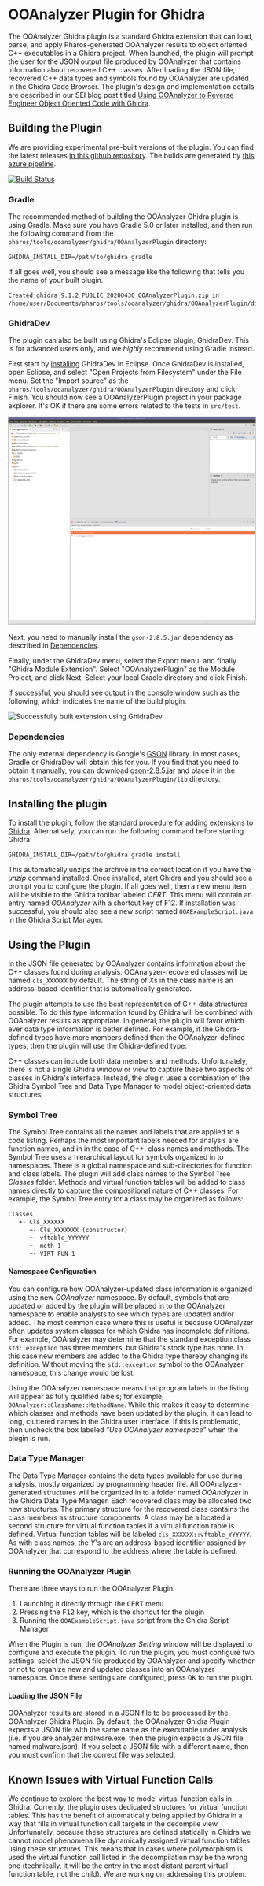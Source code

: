 # OOAnalyzer Plugin for Ghidra

The OOAnalyzer Ghidra plugin is a standard Ghidra extension that can
load, parse, and apply Pharos-generated OOAnalyzer results to object
oriented C++ executables in a Ghidra project. When launched, the
plugin will prompt the user for the JSON output file produced by
OOAnalyzer that contains information about recovered C++
classes. After loading the JSON file, recovered C++ data types and
symbols found by OOAnalyzer are updated in the Ghidra Code
Browser. The plugin's design and implementation details are described
in our SEI blog post titled [Using OOAnalyzer to Reverse Engineer
Object Oriented Code with
Ghidra](https://insights.sei.cmu.edu/sei_blog/2019/07/using-ooanalyzer-to-reverse-engineer-object-oriented-code-with-ghidra.html).

## Building the Plugin

We are providing experimental pre-built versions of the plugin.  You
can find the latest releases [in this github
repository](https://github.com/sei-eschwartz/pharos/releases).  The
builds are generated by [this azure
pipeline](https://github.com/sei-eschwartz/pharos/releases).

[![Build Status](https://dev.azure.com/seipharos/pharos/_apis/build/status/sei-eschwartz.pharos?branchName=master)](https://dev.azure.com/seipharos/pharos/_build/latest?definitionId=2&branchName=master)

### Gradle

The recommended method of building the OOAnalyzer Ghidra plugin is
using Gradle.  Make sure you have Gradle 5.0 or later installed, and
then run the following command from the
`pharos/tools/ooanalyzer/ghidra/OOAnalyzerPlugin` directory:

```
GHIDRA_INSTALL_DIR=/path/to/ghidra gradle
```

If all goes well, you should see a message like the following that tells you the name of your built plugin.
```
Created ghidra_9.1.2_PUBLIC_20200430_OOAnalyzerPlugin.zip in /home/user/Documents/pharos/tools/ooanalyzer/ghidra/OOAnalyzerPlugin/dist
```

### GhidraDev

The plugin can also be built using Ghidra's Eclipse plugin, GhidraDev.
This is for advanced users only, and we _highly_ recommend using Gradle instead.

First start by
[installing](https://initrd.net/stuff/ghidra/GhidraBuild/EclipsePlugins/GhidraDev/GhidraDevPlugin/GhidraDev_README.html#AutoInstall)
GhidraDev in Eclipse.  Once GhidraDev is installed, open Eclipse, and
select "Open Projects from Filesystem" under the File menu.  Set the
"Import source" as the
`pharos/tools/ooanalyzer/ghidra/OOAnalyzerPlugin` directory and click
Finish.  You should now see a OOAnalyzerPlugin project in your package
explorer.  It's OK if there are some errors related to the tests in
`src/test`.

![Imported project](doc/import.png)

Next, you need to manually install the `gson-2.8.5.jar` dependency as
described in [Dependencies](Dependencies).

Finally, under the GhidraDev menu, select the Export menu, and finally
"Ghidra Module Extension".  Select "OOAnalyzerPlugin" as the Module
Project, and click Next.  Select your local Gradle directory and click
Finish.

If successful, you should see output in the console window such as the
following, which indicates the name of the build plugin.

![Successfully built extension using GhidraDev](build.png)

### Dependencies

The only external dependency is Google's
[GSON](https://github.com/google/gson) library.  In most cases, Gradle
or GhidraDev will obtain this for you.  If you find that you need to
obtain it manually, you can download
[gson-2.8.5.jar](https://repo1.maven.org/maven2/com/google/code/gson/gson/2.8.5/gson-2.8.5.jar)
and place it in the
`pharos/tools/ooanalyzer/ghidra/OOAnalyzerPlugin/lib` directory.

## Installing the plugin

To install the plugin, [follow the standard procedure for adding
extensions to
Ghidra](https://ghidra-sre.org/InstallationGuide.html#GhidraExtensionNotes).
Alternatively, you can run the following command before starting
Ghidra:

```
GHIDRA_INSTALL_DIR=/path/to/ghidra gradle install
```

This automatically unzips the archive in the correct location if you
have the *unzip* command installed. Once installed, start Ghidra and
you should see a prompt you to configure the plugin. If all goes well,
then a new menu item will be visible to the Ghidra toolbar labeled
*CERT*. This menu will contain an entry named *OOAnalyzer* with a
shortcut key of F12. If installation was successful, you should also
see a new script named `OOAExampleScript.java` in the Ghidra Script
Manager.

## Using the Plugin 

In the JSON file generated by OOAnalyzer contains information about
the C++ classes found during analysis. OOAnalyzer-recovered classes
will be named `cls_XXXXXX` by default.  The string of *X*s in the
class name is an address-based identifier that is automatically
generated. 

The plugin attempts to use the best representation of C++ data
structures possible. To do this type information found by Ghidra will
be combined with OOAnalyzer results as appropriate. In general, the
plugin will favor which ever data type information is better
defined. For example, if the Ghidra-defined types have more members
defined than the OOAnalyzer-defined types, then the plugin will use
the Ghidra-defined type.

C++ classes can include both data members and methods. Unfortunately,
there is not a single Ghidra window or view to capture these two
aspects of classes in Ghidra's interface. Instead, the plugin uses a
combination of the Ghidra Symbol Tree and Data Type Manager to model
object-oriented data structures.

### Symbol Tree ###

The Symbol Tree contains all the names and labels that are applied to
a code listing. Perhaps the most important labels needed for analysis
are function names, and in in the case of C++, class names and
methods. The Symbol Tree uses a hierarchical layout for symbols
organized in to namespaces. There is a global namespace and
sub-directories for function and class labels. The plugin will add
class names to the Symbol Tree *Classes* folder. Methods and virtual
function tables will be added to class names directly to capture the
compositional nature of C++ classes. For example, the Symbol Tree
entry for a class may be organized as follows:

```
Classes
   +- Cls_XXXXXX
      +- Cls_XXXXXXX (constructor)
      +- vftable_YYYYYY
      +- meth_1
      +- VIRT_FUN_1
```

#### Namespace Configuration ####

You can configure how OOAnalyzer-updated class information is
organized using the new *OOAnalyzer* namespace. By default, symbols
that are updated or added by the plugin will be placed in to the
OOAnalyzer namespace to enable analysts to see which types are updated
and/or added. The most common case where this is useful is because
OOAnalyzer often updates system classes for which Ghidra has
incomplete definitions. For example, OOAnalyzer may determine that
the standard exception class `std::exception` has three members, but
Ghidra's stock type has none. In this case new members are added to
the Ghidra type thereby changing its definition. Without moving the
`std::exception` symbol to the OOAnalyzer namespace, this change would
be lost.

Using the OOAnalyzer namespace means that program labels in the
listing will appear as fully qualified labels; for example,
`OOAnalyzer::ClassName::MethodName`. While this makes it easy to
determine which classes and methods have been updated by the plugin,
it can lead to long, cluttered names in the Ghidra user interface. If
this is problematic, then uncheck the box labeled *"Use OOAnalyzer
namespace"* when the plugin is run.

### Data Type Manager ###

The Data Type Manager contains the data types available for use during
analysis, mostly organized by programming header file. All
OOAnalyzer-generated structures will be organized in to a folder named
*OOAnalyzer* in the Ghidra Data Type Manager. Each recovered class may
be allocated two new structures. The primary structure for the
recovered class contains the class members as structure components. A
class may be allocated a second structure for virtual function tables
if a virtual function table is defined. Virtual function tables will
be labeled `cls_XXXXXX::vftable_YYYYYY`. As with class names, the
*Y*'s are an address-based identifier assigned by OOAnalyzer that
correspond to the address where the table is defined.

### Running the OOAnalyzer Plugin ###

There are three ways to run the OOAnalyzer Plugin:

1. Launching it directly through the <kbd>CERT</kbd> menu
2. Pressing the <kbd>F12</kbd> key, which is the shortcut for the plugin
2. Running the `OOAExampleScript.java` script from the Ghidra Script Manager

When the Plugin is run, the *OOAnalyzer Setting* window will be
displayed to configure and execute the plugin. To run the plugin, you
must configure two settings: select the JSON file produced by
OOAnalyzer and specify whether or not to organize new and updated
classes into an OOAnalyzer namespace. Once these settings are
configured, press <kbd>OK</kbd> to run the plugin.

#### Loading the JSON File

OOAnalyzer results are stored in a JSON file to be processed by the
OOAnalyzer Ghidra Plugin. By default, the OOAnalyzer Ghidra Plugin
expects a JSON file with the same name as the executable under
analysis (i.e. if you are analyzer malware.exe, then the plugin
expects a JSON file named malware.json). If you select a JSON file
with a different name, then you must confirm that the correct file was
selected.

## Known Issues with Virtual Function Calls

We continue to explore the best way to model virtual function calls in
Ghidra. Currently, the plugin uses dedicated structures for virtual
function tables. This has the benefit of automatically being applied
by Ghidra in a way that fills in virtual function call targets in the
decompile view. Unfortunately, because these structures are defined
statically in Ghidra we cannot model phenomena like dynamically
assigned virtual function tables using these structures. This means
that in cases where polymorphism is used the virtual function call
listed in the decompilation may be the wrong one (technically, it will
be the entry in the most distant parent virtual function table, not
the child). We are working on addressing this problem.


